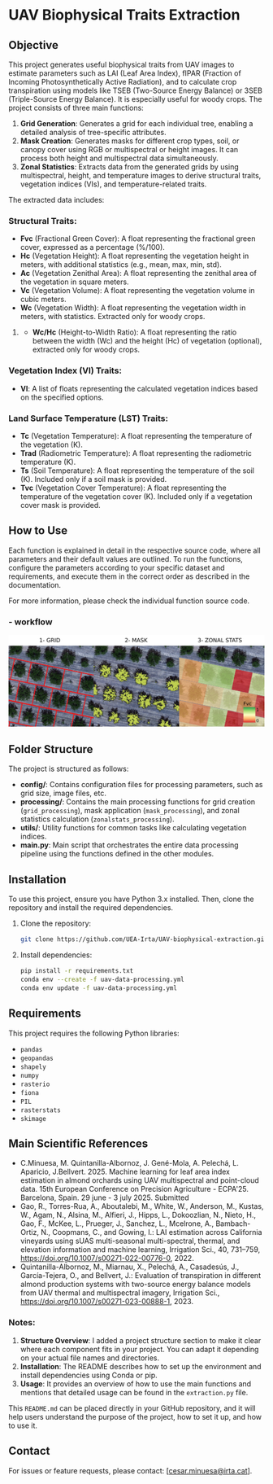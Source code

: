 # UAV Biophysical Traits Extraction

## Objective

This project generates useful biophysical traits from UAV images to estimate parameters such as LAI (Leaf Area Index), fIPAR (Fraction of Incoming Photosynthetically Active Radiation), and to calculate crop transpiration using models like TSEB (Two-Source Energy Balance) or 3SEB (Triple-Source Energy Balance). It is especially useful for woody crops. The project consists of three main functions:

1. **Grid Generation**: Generates a grid for each individual tree, enabling a detailed analysis of tree-specific attributes.
2. **Mask Creation**: Generates masks for different crop types, soil, or canopy cover using RGB or multispectral or height images. It can process both height and multispectral data simultaneously.
3. **Zonal Statistics**: Extracts data from the generated grids by using multispectral, height, and temperature images to derive structural traits, vegetation indices (VIs), and temperature-related traits.

The extracted data includes:

### Structural Traits:
- **Fvc** (Fractional Green Cover): A float representing the fractional green cover, expressed as a percentage (%/100).
- **Hc** (Vegetation Height): A float representing the vegetation height in meters, with additional statistics (e.g., mean, max, min, std).
- **Ac** (Vegetation Zenithal Area): A float representing the zenithal area of the vegetation in square meters.
- **Vc** (Vegetation Volume): A float representing the vegetation volume in cubic meters.
- **Wc** (Vegetation Width): A float representing the vegetation width in meters, with statistics. Extracted only for woody crops.
1. - **Wc/Hc** (Height-to-Width Ratio): A float representing the ratio between the width (Wc) and the height (Hc) of vegetation (optional), extracted only for woody crops.

### Vegetation Index (VI) Traits:
- **VI**: A list of floats representing the calculated vegetation indices based on the specified options.

### Land Surface Temperature (LST) Traits:
- **Tc** (Vegetation Temperature): A float representing the temperature of the vegetation (K).
- **Trad** (Radiometric Temperature): A float representing the radiometric temperature (K).
- **Ts** (Soil Temperature): A float representing the temperature of the soil (K). Included only if a soil mask is provided.
- **Tvc** (Vegetation Cover Temperature): A float representing the temperature of the vegetation cover (K). Included only if a vegetation cover mask is provided.


## How to Use

Each function is explained in detail in the respective source code, where all parameters and their default values are outlined. To run the functions, configure the parameters according to your specific dataset and requirements, and execute them in the correct order as described in the documentation.

For more information, please check the individual function source code.

### - workflow
![img.png](utils/img.png)

## Folder Structure

The project is structured as follows:

- **config/**: Contains configuration files for processing parameters, such as grid size, image files, etc.
- **processing/**: Contains the main processing functions for grid creation (`grid_processing`), mask application (`mask_processing`), and zonal statistics calculation (`zonalstats_processing`).
- **utils/**: Utility functions for common tasks like calculating vegetation indices.
- **main.py**: Main script that orchestrates the entire data processing pipeline using the functions defined in the other modules.

## Installation

To use this project, ensure you have Python 3.x installed. Then, clone the repository and install the required dependencies.

1. Clone the repository:
   ```bash
   git clone https://github.com/UEA-Irta/UAV-biophysical-extraction.git


2. Install dependencies:
   ```bash
   pip install -r requirements.txt
   conda env --create -f uav-data-processing.yml
   conda env update -f uav-data-processing.yml


## Requirements

This project requires the following Python libraries:

- `pandas`
- `geopandas`
- `shapely`
- `numpy`
- `rasterio`
- `fiona`
- `PIL`
- `rasterstats`
- `skimage`



## Main Scientific References

- C.Minuesa, M. Quintanilla-Albornoz, J. Gené-Mola, A. Pelechá, L. Aparicio, J.Bellvert. 2025. Machine learning for leaf area index estimation in almond orchards using UAV multispectral and point-cloud data. 15th European Conference on Precision Agriculture - ECPA'25. Barcelona, Spain. 29 june - 3 july 2025. Submitted
- Gao, R., Torres-Rua, A., Aboutalebi, M., White, W., Anderson, M., Kustas, W., Agam, N., Alsina, M., Alfieri, J., Hipps, L., Dokoozlian, N., Nieto, H., Gao, F., McKee, L., Prueger, J., Sanchez, L., Mcelrone, A., Bambach-Ortiz, N., Coopmans, C., and Gowing, I.: LAI estimation across California vineyards using sUAS multi-seasonal multi-spectral, thermal, and elevation information and machine learning, Irrigation Sci., 40, 731–759, https://doi.org/10.1007/s00271-022-00776-0, 2022. 
- Quintanilla-Albornoz, M., Miarnau, X., Pelechá, A., Casadesús, J., García-Tejera, O., and Bellvert, J.: Evaluation of transpiration in different almond production systems with two-source energy balance models from UAV thermal and multispectral imagery, Irrigation Sci., https://doi.org/10.1007/s00271-023-00888-1, 2023. 

 
### Notes:

1. **Structure Overview**: I added a project structure section to make it clear where each component fits in your project. You can adapt it depending on your actual file names and directories.
2. **Installation**: The README describes how to set up the environment and install dependencies using Conda or pip.
3. **Usage**: It provides an overview of how to use the main functions and mentions that detailed usage can be found in the `extraction.py` file.

This `README.md` can be placed directly in your GitHub repository, and it will help users understand the purpose of the project, how to set it up, and how to use it.


## Contact

For issues or feature requests, please contact: [cesar.minuesa@irta.cat].
